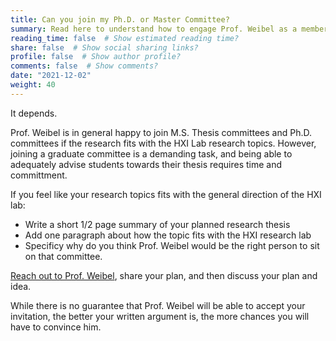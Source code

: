 ```yaml
---
title: Can you join my Ph.D. or Master Committee?
summary: Read here to understand how to engage Prof. Weibel as a member of your committe.
reading_time: false  # Show estimated reading time?
share: false  # Show social sharing links?
profile: false  # Show author profile?
comments: false  # Show comments?
date: "2021-12-02"
weight: 40
---
```

It depends.

Prof. Weibel is in general happy to join M.S. Thesis committees and Ph.D. committees if the research fits with the HXI Lab research topics. However, joining a graduate committee is a demanding task, and being able to adequately advise students towards their thesis requires time and committment.

If you feel like your research topics fits with the general direction of the HXI lab:

- Write a short 1/2 page summary of your planned research thesis
- Add one paragraph about how the topic fits with the HXI research lab
- Specificy why do you think Prof. Weibel would be the right person to sit on that committee.

[Reach out to Prof. Weibel](/faq/contact), share your plan, and then discuss your plan and idea.

While there is no guarantee that Prof. Weibel will be able to accept your invitation, the better your written argument is, the more chances you will have to convince him.
